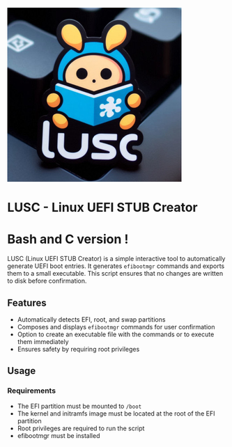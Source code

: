<img src="lusc.jpeg" alt="logo"></img>
# LUSC - Linux UEFI STUB Creator
# Bash and C version !

LUSC (Linux UEFI STUB Creator) is a simple interactive tool to automatically generate UEFI boot entries. It generates `efibootmgr` commands and exports them to a small executable. This script ensures that no changes are written to disk before confirmation.

## Features
- Automatically detects EFI, root, and swap partitions
- Composes and displays `efibootmgr` commands for user confirmation
- Option to create an executable file with the commands or to execute them immediately
- Ensures safety by requiring root privileges

## Usage

### Requirements
- The EFI partition must be mounted to `/boot`
- The kernel and initramfs image must be located at the root of the EFI partition
- Root privileges are required to run the script
- efibootmgr must be installed

